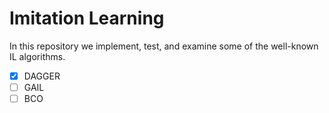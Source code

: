 # Imitation Learning

In this repository we implement, test, and examine some of the well-known IL algorithms.

- [x] DAGGER
- [ ] GAIL
- [ ] BCO